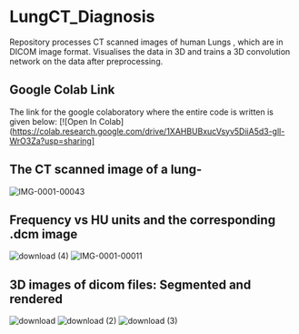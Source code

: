 # LungCT_Diagnosis
Repository processes CT scanned  images of human Lungs , which are in DICOM image format. Visualises the data in 3D and trains a 3D convolution network on the data after preprocessing. 
## Google Colab Link
The link for the google colaboratory where the entire code is written is given below:
[![Open In Colab](https://colab.research.google.com/drive/1XAHBUBxucVsyv5DiiA5d3-gll-WrO3Za?usp=sharing]


## The  CT scanned image of a lung- 
![IMG-0001-00043](https://user-images.githubusercontent.com/45651909/89045280-e0cfdd80-d368-11ea-83f0-1eba4e7bdffa.jpg)

## Frequency vs HU units and the corresponding .dcm image
![download (4)](https://user-images.githubusercontent.com/45651909/89044986-63a46880-d368-11ea-9892-d847628b1725.png)
![IMG-0001-00011](https://user-images.githubusercontent.com/45651909/89045005-67d08600-d368-11ea-9af5-54068a09ace0.jpg)

## 3D images of dicom files: Segmented and rendered
![download](https://user-images.githubusercontent.com/45651909/89045364-09f06e00-d369-11ea-8042-fc3b249e165c.png)
![download (2)](https://user-images.githubusercontent.com/45651909/89045376-107ee580-d369-11ea-9180-1206eb77aa28.png)
![download (3)](https://user-images.githubusercontent.com/45651909/89045383-14126c80-d369-11ea-8edd-4bdd6db3549a.png)
